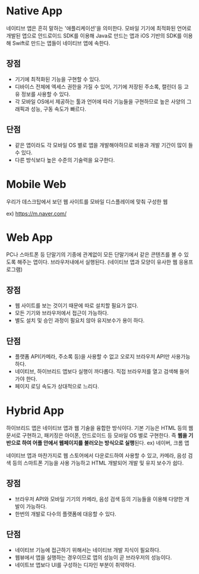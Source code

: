 # Native App

네이티브 앱은 흔히 말하는 '애플리케이션'을 의미한다. 모바일 기기에 최적화된 언어로 개발된 앱으로 안드로이드 SDK를 이용해 Java로 만드는 앱과 iOS 기반의 SDK를 이용해 Swift로 만드는 앱들이 네이티브 앱에 속한다.

## 장점

- 기기에 최적화된 기능을 구현할 수 있다.
- 디바이스 전체에 엑세스 권한을 가질 수 있어, 기기에 저장된 주소록, 캘린더 등 고유 정보를 사용할 수 있다.
- 각 모바일 OS에서 제공하는 툴과 언어에 따라 기능들을 구현하므로 높은 사양의 그래픽과 성능, 구동 속도가 빠르다.

## 단점

- 같은 앱이라도 각 모바일 OS 별로 앱을 개발해야하므로 비용과 개발 기간이 많이 들 수 있다.
- 다른 방식보다 높은 수준의 기술력을 요구한다.

# Mobile Web

우리가 데스크탑에서 보던 웹 사이트를 모바일 디스플레이에 맞춰 구성한 웹

ex) https://m.naver.com/

# Web App

PC나 스마트폰 등 단말기의 기종에 관계없이 모든 단말기에서 같은 콘텐츠를 볼 수 있도록 해주는 앱이다. 브라우저내에서 실행된다.
(네이티브 앱과 모양이 유사한 웹 응용프로그램)

## 장점

- 웹 사이트를 보는 것이기 때문에 따로 설치할 필요가 없다.
- 모든 기기와 브라우저에서 접근이 가능하다.
- 별도 설치 및 승인 과정이 필요치 않아 유지보수가 용이 하다.

## 단점

- 플랫폼 API(카메라, 주소록 등)을 사용할 수 없고 오로지 브라우저 API만 사용가능하다.
- 네이티브, 하이브리드 앱보다 실행이 까다롭다. 직접 브라우저를 열고 검색해 들어가야 한다.
- 페이지 로딩 속도가 상대적으로 느리다.

# Hybrid App

하이브리드 앱은 네이티브 앱과 웹 기술을 융합한 방식이다. 기본 기능은 HTML 등의 웹 문서로 구현하고, 패키징은 아이폰, 안드로이드 등 모바일 OS 별로 구현한다. 즉 **웹을 기반으로 하여 어플 안에서 웹페이지를 불러오는 방식으로 실행**된다. ex) 네이버, 크롬 앱

네이티브 앱과 마찬가지로 웹 스토어에서 다운로드하여 사용할 수 있고, 카메라, 음성 검색 등의 스마트폰 기능을 사용 가능하고 HTML 개발되어 개발 및 유지 보수가 쉽다.

## 장점

- 브라우저 API와 모바일 기기의 카메라, 음성 검색 등의 기능들을 이용해 다양한 개발이 가능하다.
- 한번의 개발로 다수의 플랫폼에 대응할 수 있다.

## 단점

- 네이티브 기능에 접근하기 위해서는 네이티브 개발 지식이 필요하다.
- 웹뷰에서 앱을 실행하는 경우이므로 앱의 성능이 곧 브라우저의 성능이다.
- 네이트브 앱보다 UI를 구성하는 디자인 부분이 취약하다.
